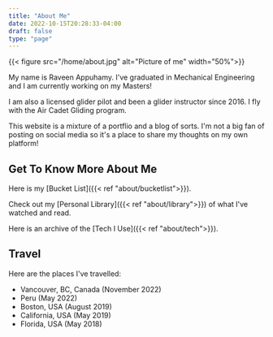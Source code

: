 ```yaml
---
title: "About Me"
date: 2022-10-15T20:28:33-04:00
draft: false
type: "page"
---
```

{{< figure src="/home/about.jpg" alt="Picture of me" width="50%">}}

 My name is Raveen Appuhamy. I've graduated in Mechanical Engineering and I am currently working on my Masters!
 
I am also a licensed glider pilot and been a glider instructor since 2016. I fly with the Air Cadet Gliding program.

This website is a mixture of a portflio and a blog of sorts. I'm not a big fan of posting on social media so it's a place to share my thoughts on my own platform! 

## Get To Know More About Me
Here is my [Bucket List]({{< ref "about/bucketlist">}}).

Check out my [Personal Library]({{< ref "about/library">}}) of what I've watched and read.

Here is an archive of the [Tech I Use]({{< ref "about/tech">}}).

## Travel
Here are the places I've travelled:
- Vancouver, BC, Canada (November 2022)
- Peru (May 2022)
- Boston, USA (August 2019)
- California, USA (May 2019)
- Florida, USA (May 2018)

